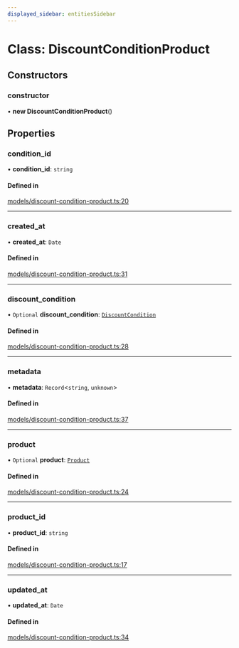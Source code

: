 ```yaml
---
displayed_sidebar: entitiesSidebar
---
```


# Class: DiscountConditionProduct

## Constructors

### constructor

• **new DiscountConditionProduct**()

## Properties

### condition\_id

• **condition\_id**: `string`

#### Defined in

[models/discount-condition-product.ts:20](https://github.com/medusajs/medusa/blob/6225aa57b/packages/medusa/src/models/discount-condition-product.ts#L20)

___

### created\_at

• **created\_at**: `Date`

#### Defined in

[models/discount-condition-product.ts:31](https://github.com/medusajs/medusa/blob/6225aa57b/packages/medusa/src/models/discount-condition-product.ts#L31)

___

### discount\_condition

• `Optional` **discount\_condition**: [`DiscountCondition`](DiscountCondition.md)

#### Defined in

[models/discount-condition-product.ts:28](https://github.com/medusajs/medusa/blob/6225aa57b/packages/medusa/src/models/discount-condition-product.ts#L28)

___

### metadata

• **metadata**: `Record`<`string`, `unknown`\>

#### Defined in

[models/discount-condition-product.ts:37](https://github.com/medusajs/medusa/blob/6225aa57b/packages/medusa/src/models/discount-condition-product.ts#L37)

___

### product

• `Optional` **product**: [`Product`](Product.md)

#### Defined in

[models/discount-condition-product.ts:24](https://github.com/medusajs/medusa/blob/6225aa57b/packages/medusa/src/models/discount-condition-product.ts#L24)

___

### product\_id

• **product\_id**: `string`

#### Defined in

[models/discount-condition-product.ts:17](https://github.com/medusajs/medusa/blob/6225aa57b/packages/medusa/src/models/discount-condition-product.ts#L17)

___

### updated\_at

• **updated\_at**: `Date`

#### Defined in

[models/discount-condition-product.ts:34](https://github.com/medusajs/medusa/blob/6225aa57b/packages/medusa/src/models/discount-condition-product.ts#L34)

